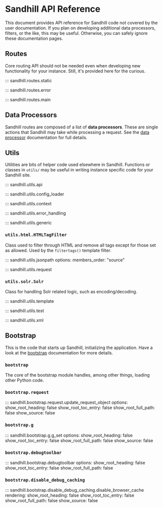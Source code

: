 # Sandhill API Reference
This document provides API reference for Sandhill code not covered
by the user documentation. If you plan on developing
additional data processors, filters, or the like, this may be
useful. Otherwise, you can safely ignore these documentation pages.

## Routes
Core routing API should not be needed even when developing new
functionality for your instance. Still, it's provided here for
the curious.

::: sandhill.routes.static

::: sandhill.routes.error

::: sandhill.routes.main

## Data Processors
Sandhill routes are composed of a list of **data processors**. These are single
actions that Sandhill may take while processing a request. See the
[data processor](./data-processors.md) documentation for full details.

## Utils
Utilities are bits of helper code used elsewhere in Sandhill. Functions or
classes in `utils/` may be useful in writing instance specific code for your
Sandhill site.

::: sandhill.utils.api

::: sandhill.utils.config_loader

::: sandhill.utils.context

::: sandhill.utils.error_handling

::: sandhill.utils.generic

### `utils.html.HTMLTagFilter`
Class used to filter through HTML and remove all tags except for those set as allowed.
Used by the `filtertags()` template filter.

::: sandhill.utils.jsonpath
    options:
      members_order: "source"

::: sandhill.utils.request

### `utils.solr.Solr`
Class for handling Solr related logic, such as encoding/decoding.

::: sandhill.utils.template

::: sandhill.utils.test

::: sandhill.utils.xml


## Bootstrap
This is the code that starts up Sandhill, initializing the application.
Have a look at the [bootstrap](./bootstrap.md) documentation for more details.

### `bootstrap`
The core of the bootstrap module handles, among other things, loading other Python code.

### `bootstrap.request`
::: sandhill.bootstrap.request.update_request_object
    options:
      show_root_heading: false
      show_root_toc_entry: false
      show_root_full_path: false
      show_source: false

### `bootstrap.g`
::: sandhill.bootstrap.g.g_set
    options:
      show_root_heading: false
      show_root_toc_entry: false
      show_root_full_path: false
      show_source: false

### `bootstrap.debugtoolbar`
::: sandhill.bootstrap.debugtoolbar
    options:
      show_root_heading: false
      show_root_toc_entry: false
      show_root_full_path: false

### `bootstrap.disable_debug_caching`
::: sandhill.bootstrap.disable_debug_caching.disable_browser_cache
    rendering:
      show_root_heading: false
      show_root_toc_entry: false
      show_root_full_path: false
      show_source: false
